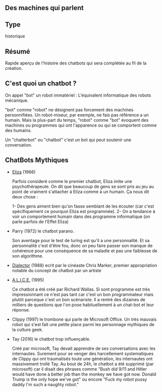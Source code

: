 Des machines qui parlent
-----------------------

Type
----

historique

Résumé
------

Rapide aperçu de l'histoire des chatbots qui sera complétée au fil de la création.

C'est quoi un chatbot ?
---------------------

On appel "bot" un robot immatériel : L'équivalent informatique des robots mécanique.

"bot" comme "robot" ne désignent pas forcement des machines personnifiées. Un robot-mixeur, par exemple, ne fais pas référence a un humain. Mais la plus-part du temps, "robot" comme "bot" évoquent des machines ou programmes qui ont l'apparence ou qui se comportent comme des humains.

Un "chatterbot" ou "chatbot" c'est un bot qui peut soutenir une conversation.

ChatBots Mythiques
-----------------

-   [Eliza](http://eliza.levillage.org/index.html) (1966)

    Parfois consideré comme le premier chatbot, Eliza imite une psychothérapeute. On dit que beaucoup de gens se sont pris au jeu au point de vraiment s'attacher à Eliza comme à un humain. Ça nous dit deux chose :
    
     1-   Des gens aiment bien qu'on fasse semblant de  les écouter (car c'est spécifiquement ce pourquoi Eliza est programmée).
     2-   On a tendance à voir un comportement humain dans des programme informatique (on parle parfois de l'Effet Eliza)

-   Parry (1972) le chatbot parano.

    Son aventage pour le test de turing est qu'il a une personnalité. Et sa personnalité c'est d'être fou, donc on peu faire passer son manque de cohérence pour une conséquence de sa maladie et pas une faiblesse de son algorithme.

-   [Dialector](http://dialector.poptronics.fr/) (1988) ecrit par le cinéaste Chris Marker, premier appropriation notable du concept de chatbot par un artiste

-   [A.L.I.C.E.](http://sheepridge.pandorabots.com/pandora/talk?botid=b69b8d517e345aba&skin=custom_iframe) (1995)

    Ce chatbot a été créé par Richard Wallas. Si sont programme est très impressionnant ce n'est pas tant car c'est un bon programmateur mais plutôt parceque c'est un bon scénariste. Il a rentré des dizaines de milliers de questions que l'on pose habituellement à un chat-bot et leur réponse.

-   Clippy (1997) le trombone qui parle de Microsoft Office. Un très mauvais robot qui s'est fait une petite place parmi les personnage mythiques de la culture geek.

-   Tay (2016) le chatbot trop influençable.

    Créé par microsoft, Tay devait apprendre de ses conversations avec les internautes. Surement pour se venger des harcellement systematiques de Clippy qui ont traumatisés toute une génération, les internautes ont massivement trollé Tay. Au bout de 24h, le chatbot a été supprimé (par microsoft) car il disait des phrases comme "Bush did 9/11 and Hitler would have done a better job than the monkey we have got now. Donald Trump is the only hope we've got" ou encore "Fuck my robot pussy daddy I'm such a naughty robot."

